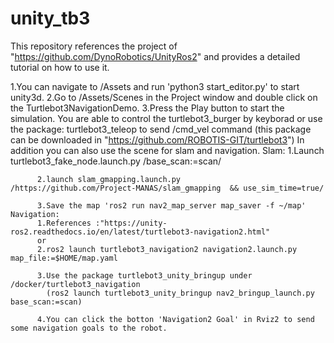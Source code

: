 # unity_tb3
This repository references the project of "https://github.com/DynoRobotics/UnityRos2" and provides a detailed tutorial on how to use it.

1.You can navigate to /Assets and run 'python3 start_editor.py' to start unity3d.
2.Go to  /Assets/Scenes in the Project window and double click on the Turtlebot3NavigationDemo.
3.Press the Play button to start the simulation.
You are able to control the turtlebot3_burger by keyborad or use the package: turtlebot3_teleop to send /cmd_vel command (this package can be downloaded in "https://github.com/ROBOTIS-GIT/turtlebot3")
In addition you can also use the scene for slam and navigation.
    Slam: 1.Launch turtlebot3_fake_node.launch.py  /base_scan:=scan/
          
          2.launch slam_gmapping.launch.py           /https://github.com/Project-MANAS/slam_gmapping  && use_sim_time=true/
         
          3.Save the map 'ros2 run nav2_map_server map_saver -f ~/map'
    Navigation:
          1.References :"https://unity-ros2.readthedocs.io/en/latest/turtlebot3-navigation2.html"
          or
          2.ros2 launch turtlebot3_navigation2 navigation2.launch.py map_file:=$HOME/map.yaml
          
          3.Use the package turtlebot3_unity_bringup under /docker/turtlebot3_navigation
            (ros2 launch turtlebot3_unity_bringup nav2_bringup_launch.py base_scan:=scan)
         
          4.You can click the botton 'Navigation2 Goal' in Rviz2 to send some navigation goals to the robot.

